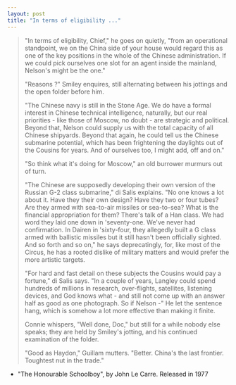 ```yaml
---
layout: post
title: "In terms of eligibility ..."
---
```


> <p>"In terms of eligibility, Chief," he goes on quietly, "from an operational standpoint, we on the China side of your house would regard this as one of the key positions in the whole of the Chinese administration. If we could pick ourselves one slot for an agent inside the mainland, Nelson's might be the one."</p>  
> <p>"Reasons ?" Smiley enquires, still alternating between his jottings and the open folder before him.</p>  
> <p>"The Chinese navy is still in the Stone Age. We do have a formal interest in Chinese technical intelligence, naturally, but our real priorities - like those of Moscow, no doubt - are strategic and political. Beyond that, Nelson could supply us with the total capacity of all Chinese shipyards. Beyond that again, he could tell us the Chinese submarine potential, which has been frightening the daylights out of the Cousins for years. And of ourselves too, I might add, off and on."</p>  
> <p>"So think what it's doing for Moscow," an old burrower murmurs out of turn.</p>  
> <p>"The Chinese are supposedly developing their own version of the Russian G-2 class submarine," di Salis explains. "No one knows a lot about it. Have they their own design? Have they two or four tubes? Are they armed with sea-to-air missiles or sea-to-sea? What is the financial appropriation for them? There's talk of a Han class. We had word they laid one down in 'seventy-one. We've never had confirmation. In Dairen in 'sixty-four, they allegedly built a G class armed with ballistic missiles but it still hasn't been officially sighted. And so forth and so on," he says deprecatingly, for, like most of the Circus, he has a rooted dislike of military matters and would prefer the more artistic targets.</p>  
> <p>"For hard and fast detail on these subjects the Cousins would pay a fortune," di Salis says. "In a couple of years, Langley could spend hundreds of millions in research, over-flights, satellites, listening devices, and God knows what - and still not come up with an answer half as good as one photograph. So if Nelson -" He let the sentence hang, which is somehow a lot more effective than making it finite.</p>  
> <p>Connie whispers, "Well done, Doc," but still for a while nobody else speaks; they are held by Smiley's jotting, and his continued examination of the folder.</p>  
> <p>"Good as Haydon," Guillam mutters. "Better. China's the last frontier. Toughtest nut in the trade."</p>  

- "The Honourable Schoolboy", by John Le Carre. Released in 1977

